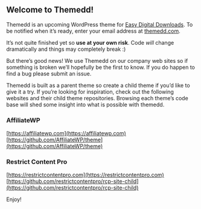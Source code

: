 ## Welcome to Themedd!

Themedd is an upcoming WordPress theme for [Easy Digital Downloads](https://easydigitaldownloads.com).  To be notified when it’s ready, enter your email address at [themedd.com](https://themedd.com).

It’s not quite finished yet so **use at your own risk**. Code _will_ change dramatically and things may completely break :)

But there’s good news! We use Themedd on our company web sites so if something is broken we’ll hopefully be the first to know. If you do happen to find a bug please submit an issue.

Themedd is built as a parent theme so create a child theme if you’d like to give it a try. If you’re looking for inspiration, check out the following websites and their child theme repositories. Browsing each theme’s code base will shed some insight into what is possible with themedd.

### AffiliateWP
[https://affiliatewp.com](https://affiliatewp.com)  
[https://github.com/AffiliateWP/theme](https://github.com/AffiliateWP/theme)

### Restrict Content Pro
[https://restrictcontentpro.com](https://restrictcontentpro.com)  
[https://github.com/restrictcontentpro/rcp-site-child](https://github.com/restrictcontentpro/rcp-site-child)

Enjoy!
